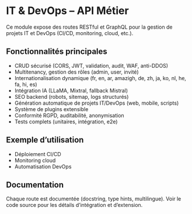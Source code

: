 # IT & DevOps – API Métier

Ce module expose des routes RESTful et GraphQL pour la gestion de projets IT et DevOps (CI/CD, monitoring, cloud, etc.).

## Fonctionnalités principales
- CRUD sécurisé (CORS, JWT, validation, audit, WAF, anti-DDOS)
- Multitenancy, gestion des rôles (admin, user, invité)
- Internationalisation dynamique (fr, en, ar, amazigh, de, zh, ja, ko, nl, he, fa, hi, es)
- Intégration IA (LLaMA, Mixtral, fallback Mistral)
- SEO backend (robots, sitemap, logs structurés)
- Génération automatique de projets IT/DevOps (web, mobile, scripts)
- Système de plugins extensible
- Conformité RGPD, auditabilité, anonymisation
- Tests complets (unitaires, intégration, e2e)

## Exemple d’utilisation
- Déploiement CI/CD
- Monitoring cloud
- Automatisation DevOps

## Documentation
Chaque route est documentée (docstring, type hints, multilingue). Voir le code source pour les détails d’intégration et d’extension.
